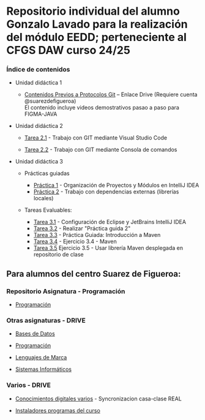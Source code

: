 # Repositorio individual del alumno Gonzalo Lavado para la realización del módulo EEDD; perteneciente al CFGS DAW curso 24/25

### Índice de contenidos

+ Unidad didáctica 1
    + [Contenidos Previos a Protocolos Git](https://drive.google.com/drive/folders/10heifiqQfuH5v9NSxfyvNavBGfjbaqVF?usp=sharing) – Enlace Drive (Requiere cuenta @suarezdefigueroa)<br>
    El contenido incluye videos demostrativos pasao a paso para FIGMA-JAVA

+ Unidad didáctica 2
    + [Tarea 2.1](https://github.com/glavadoj01/2425_EEDD_GonzaloLavado/tree/main/UT2/TE2.1) -
    Trabajo con GIT mediante Visual Studio Code

    + [Tarea 2.2](https://github.com/glavadoj01/2425_EEDD_GonzaloLavado/tree/main/UT2/TE2.2) -
    Trabajo con GIT mediante Consola de comandos

+ Unidad didáctica 3
    + Prácticas guiadas
        + [Práctica 1](https://github.com/glavadoj01/2425_EEDD_GonzaloLavado/tree/main/UT3/EC/01/Nexus "Proyecto Nexus") -
        Organización de Proyectos y Módulos en IntelliJ IDEA
        + [Práctica 2](https://github.com/glavadoj01/2425_EEDD_GonzaloLavado/tree/main/UT3/EC/02/MoneyConvert "Proyecto MoneyConvert") -
        Trabajo con dependencias externas (librerías locales)

    + Tareas Evaluables:
        + [Tarea 3.1](https://github.com/glavadoj01/2425_EEDD_GonzaloLavado/tree/main/UT3/TE/3.1) -
        Configuración de Eclipse y JetBrains IntelliJ IDEA
        + [Tarea 3.2](https://github.com/glavadoj01/2425_EEDD_GonzaloLavado/tree/main/UT3/EC/02/MoneyConvert "Proyecto MoneyConvert") -
         Realizar "Práctica guida 2"
        + [Tarea 3.3](https://github.com/glavadoj01/2425_EEDD_GonzaloLavado/tree/main/UT3/TE/3.3/MoneyConvertMAVEN "Proyecto MoneyConvertMAVEN") -
        Práctica Guiada: Introducción a Maven
        + [Tarea 3.4](https://github.com/glavadoj01/2425_EEDD_GonzaloLavado/tree/main/UT3/TE/3.4/UtilidadesMaven "Proyecto UtilidadesMaven") -
        Ejercicio 3.4 - Maven
        + [Tarea 3.5](https://github.com/jssdocente/2425_EEDD_recursos/tree/main/UT3/TE/3.5 "Proyecto AnalizadorDatos")
        Ejercicio 3.5 - Usar librería Maven desplegada en repositorio de clase

## Para alumnos del centro Suarez de Figueroa:<br>

### Repositorio Asignatura - Programación

   + [Programación](https://github.com/glavadoj01/Programacion_Ejercios_JAVA)

### Otras asignaturas - DRIVE
   
   + [Bases de Datos](https://drive.google.com/drive/folders/10IXQEVnnDibOguW2g7hMRVwJ5ejLmP0k?usp=drive_link)

   + [Programación](https://drive.google.com/drive/folders/14OH6-prI2_5eEPbZvw8eNKJWbbuhWEKr?usp=sharing)

   + [Lenguajes de Marca](https://drive.google.com/drive/folders/1gm7ntemFfFs8Lnnm1wHiMKCmBgtP1_kD?usp=drive_link)

   + [Sistemas Informáticos](https://drive.google.com/drive/folders/12yDdKp5V-cZmqxj402xDjgf1RejMVHQk?usp=drive_link)

### Varios - DRIVE

   + [Conocimientos digitales varios](https://drive.google.com/drive/folders/10Hzf_-BP8l5PHBV7YorHtiT6izkL-f2L?usp=drive_link) -
   Syncronizacion casa-clase REAL

   + [Instaladores programas del curso](https://drive.google.com/drive/folders/12uN0l_rVTruWP2CegTG4PZvhAK_RR76m?usp=drive_link)